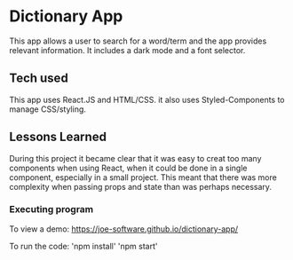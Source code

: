 # Dictionary App

This app allows a user to search for a word/term and the app provides relevant information. It includes a dark mode and a font selector. 

## Tech used

This app uses React.JS and HTML/CSS. it also uses Styled-Components to manage CSS/styling.

## Lessons Learned

During this project it became clear that it was easy to creat too many components when using React, when it could be done in a single component, especially in a small project. This meant that there was more complexity when passing props and state than was perhaps necessary.  

### Executing program

To view a demo:
https://joe-software.github.io/dictionary-app/

To run the code:
'npm install'
'npm start'
